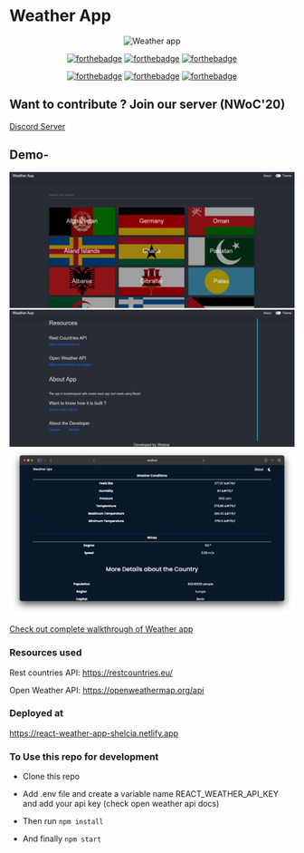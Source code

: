 <h1>Weather App</h1>

<div align="center">
  
  ![Weather app](https://socialify.git.ci/shelcia/Weather-app/image?description=1&font=Source%20Code%20Pro&forks=1&issues=1&language=1&owner=1&pattern=Signal&pulls=1&stargazers=1&theme=Dark)

[![forthebadge](https://forthebadge.com/images/badges/uses-html.svg)](https://forthebadge.com) [![forthebadge](https://forthebadge.com/images/badges/uses-css.svg)](https://forthebadge.com) [![forthebadge](https://forthebadge.com/images/badges/made-with-javascript.svg)](https://forthebadge.com)

[![forthebadge](https://forthebadge.com/images/badges/powered-by-coffee.svg)](https://forthebadge.com) [![forthebadge](https://forthebadge.com/images/badges/open-source.svg)](https://forthebadge.com) [![forthebadge](https://forthebadge.com/images/badges/built-by-developers.svg)](https://forthebadge.com)
</div>


## Want to contribute ? Join our server (NWoC'20)

[Discord Server](https://discord.gg/TkKHAYVCza)

## Demo-
![demo1](assets/demo/demo1.png)
![demo2](assets/demo/demo2.png)
![demo3](assets/demo/demo4.png)

[Check out complete walkthrough of Weather app](https://vimeo.com/490218590)


### Resources used

Rest countries API:  https://restcountries.eu/ 

Open Weather API: https://openweathermap.org/api


### Deployed at

https://react-weather-app-shelcia.netlify.app


### To Use this repo for development 


- Clone this repo

- Add .env file and create a variable name REACT_WEATHER_API_KEY and add your api key (check open weather api docs)

- Then run <code>npm install</code>

- And finally <code>npm start</code>



